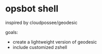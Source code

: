 # opsbot shell

inspired by cloudpossee/geodesic

goals:

- create a lightweight version of geodesic
- include customized zshell
